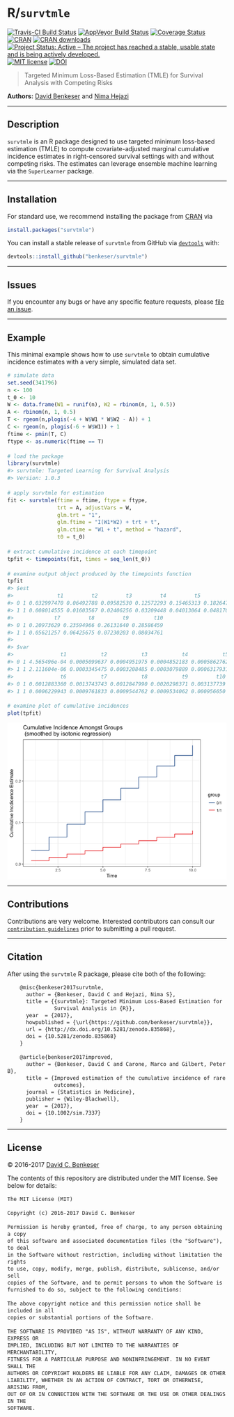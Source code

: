 
<!-- README.md is generated from README.Rmd. Please edit that file -->

# R/`survtmle`

[![Travis-CI Build
Status](https://travis-ci.org/benkeser/survtmle.svg?branch=master)](https://travis-ci.org/benkeser/survtmle)
[![AppVeyor Build
Status](https://ci.appveyor.com/api/projects/status/github/benkeser/survtmle?branch=master&svg=true)](https://ci.appveyor.com/project/benkeser/survtmle)
[![Coverage
Status](https://img.shields.io/codecov/c/github/benkeser/survtmle/master.svg)](https://codecov.io/github/benkeser/survtmle?branch=master)
[![CRAN](http://www.r-pkg.org/badges/version/survtmle)](http://www.r-pkg.org/pkg/survtmle)
[![CRAN
downloads](https://cranlogs.r-pkg.org/badges/survtmle)](https://CRAN.R-project.org/package=survtmle)
[![Project Status: Active – The project has reached a stable, usable
state and is being actively
developed.](http://www.repostatus.org/badges/latest/active.svg)](http://www.repostatus.org/#active)
[![MIT
license](http://img.shields.io/badge/license-MIT-brightgreen.svg)](http://opensource.org/licenses/MIT)
[![DOI](https://zenodo.org/badge/DOI/10.5281/zenodo.835868.svg)](https://doi.org/10.5281/zenodo.835868)

> Targeted Minimum Loss-Based Estimation (TMLE) for Survival Analysis
> with Competing Risks

**Authors:** [David Benkeser](https://www.benkeserstatistics.com/) and
[Nima Hejazi](http://nimahejazi.org)

-----

## Description

`survtmle` is an R package designed to use targeted minimum loss-based
estimation (TMLE) to compute covariate-adjusted marginal cumulative
incidence estimates in right-censored survival settings with and without
competing risks. The estimates can leverage ensemble machine learning
via the `SuperLearner` package.

-----

## Installation

For standard use, we recommend installing the package from
[CRAN](https://cran.r-project.org/) via

``` r
install.packages("survtmle")
```

You can install a stable release of `survtmle` from GitHub via
[`devtools`](https://www.rstudio.com/products/rpackages/devtools/) with:

``` r
devtools::install_github("benkeser/survtmle")
```

<!--
To contribute, install the _development version_ from GitHub via
[`devtools`](https://www.rstudio.com/products/rpackages/devtools/):


```r
devtools::install_github("benkeser/survtmle", ref = "develop")
```
-->

-----

## Issues

If you encounter any bugs or have any specific feature requests, please
[file an issue](https://github.com/benkeser/survtmle/issues).

-----

## Example

This minimal example shows how to use `survtmle` to obtain cumulative
incidence estimates with a very simple, simulated data set.

``` r
# simulate data
set.seed(341796)
n <- 100
t_0 <- 10
W <- data.frame(W1 = runif(n), W2 = rbinom(n, 1, 0.5))
A <- rbinom(n, 1, 0.5)
T <- rgeom(n,plogis(-4 + W$W1 * W$W2 - A)) + 1
C <- rgeom(n, plogis(-6 + W$W1)) + 1
ftime <- pmin(T, C)
ftype <- as.numeric(ftime == T)

# load the package
library(survtmle)
#> survtmle: Targeted Learning for Survival Analysis
#> Version: 1.0.3

# apply survtmle for estimation
fit <- survtmle(ftime = ftime, ftype = ftype,
                trt = A, adjustVars = W,
                glm.trt = "1",
                glm.ftime = "I(W1*W2) + trt + t",
                glm.ctime = "W1 + t", method = "hazard",
                t0 = t_0)

# extract cumulative incidence at each timepoint
tpfit <- timepoints(fit, times = seq_len(t_0))

# examine output object produced by the timepoints function
tpfit
#> $est
#>              t1         t2         t3         t4         t5         t6
#> 0 1 0.032997470 0.06492788 0.09582530 0.12572293 0.15465313 0.18264737
#> 1 1 0.008014555 0.01603567 0.02406256 0.03209448 0.04013064 0.04817027
#>             t7         t8         t9        t10
#> 0 1 0.20973629 0.23594966 0.26131640 0.28586459
#> 1 1 0.05621257 0.06425675 0.07230203 0.08034761
#> 
#> $var
#>               t1           t2           t3           t4           t5
#> 0 1 4.565496e-04 0.0005099637 0.0004951975 0.0004852183 0.0005862762
#> 1 1 2.111604e-06 0.0003345475 0.0003208485 0.0003079889 0.0006317931
#>               t6           t7           t8           t9         t10
#> 0 1 0.0012883360 0.0013743743 0.0012847990 0.0020298371 0.003137739
#> 1 1 0.0006229943 0.0009761833 0.0009544762 0.0009534062 0.000956650

# examine plot of cumulative incidences
plot(tpfit)
```

<img src="README-example-1.png" style="display: block; margin: auto;" />

-----

## Contributions

Contributions are very welcome. Interested contributors can consult our
[`contribution
guidelines`](https://github.com/benkeser/survtmle/blob/master/CONTRIBUTING.md)
prior to submitting a pull request.

-----

## Citation

After using the `survtmle` R package, please cite both of the following:

``` 
    @misc{benkeser2017survtmle,
      author = {Benkeser, David C and Hejazi, Nima S},
      title = {{survtmle}: Targeted Minimum Loss-Based Estimation for
               Survival Analysis in {R}},
      year  = {2017},
      howpublished = {\url{https://github.com/benkeser/survtmle}},
      url = {http://dx.doi.org/10.5281/zenodo.835868},
      doi = {10.5281/zenodo.835868}
    }

    @article{benkeser2017improved,
      author = {Benkeser, David C and Carone, Marco and Gilbert, Peter B},
      title = {Improved estimation of the cumulative incidence of rare
               outcomes},
      journal = {Statistics in Medicine},
      publisher = {Wiley-Blackwell},
      year  = {2017},
      doi = {10.1002/sim.7337}
    }
```

-----

## License

© 2016-2017 [David C. Benkeser](http://www.benkeserstatistics.com)

The contents of this repository are distributed under the MIT license.
See below for details:

    The MIT License (MIT)
    
    Copyright (c) 2016-2017 David C. Benkeser
    
    Permission is hereby granted, free of charge, to any person obtaining a copy
    of this software and associated documentation files (the "Software"), to deal
    in the Software without restriction, including without limitation the rights
    to use, copy, modify, merge, publish, distribute, sublicense, and/or sell
    copies of the Software, and to permit persons to whom the Software is
    furnished to do so, subject to the following conditions:
    
    The above copyright notice and this permission notice shall be included in all
    copies or substantial portions of the Software.
    
    THE SOFTWARE IS PROVIDED "AS IS", WITHOUT WARRANTY OF ANY KIND, EXPRESS OR
    IMPLIED, INCLUDING BUT NOT LIMITED TO THE WARRANTIES OF MERCHANTABILITY,
    FITNESS FOR A PARTICULAR PURPOSE AND NONINFRINGEMENT. IN NO EVENT SHALL THE
    AUTHORS OR COPYRIGHT HOLDERS BE LIABLE FOR ANY CLAIM, DAMAGES OR OTHER
    LIABILITY, WHETHER IN AN ACTION OF CONTRACT, TORT OR OTHERWISE, ARISING FROM,
    OUT OF OR IN CONNECTION WITH THE SOFTWARE OR THE USE OR OTHER DEALINGS IN THE
    SOFTWARE.
